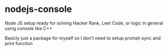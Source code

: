 # nodejs-console
Node JS setup ready for solving Hacker Rank, Leet Code, or logic in general using console like C++

Basicly just a package for myself so I don't need to setup prompt-sync and print function
